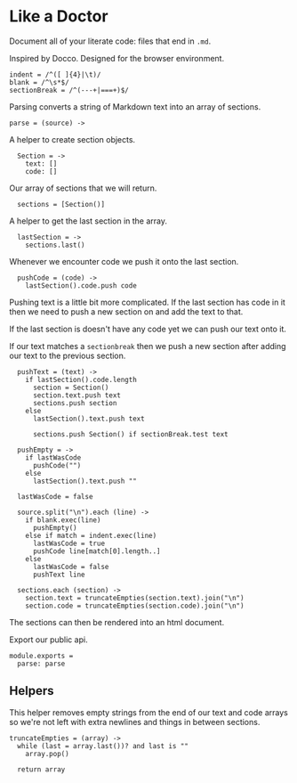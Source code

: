 Like a Doctor
=============

Document all of your literate code: files that end in `.md`.

Inspired by Docco. Designed for the browser environment.

    indent = /^([ ]{4}|\t)/
    blank = /^\s*$/
    sectionBreak = /^(---+|===+)$/

Parsing converts a string of Markdown text into an array of sections.

    parse = (source) ->

A helper to create section objects.

      Section = ->
        text: []
        code: []

Our array of sections that we will return.

      sections = [Section()]

A helper to get the last section in the array.

      lastSection = ->
        sections.last()

Whenever we encounter code we push it onto the last section.

      pushCode = (code) ->
        lastSection().code.push code

Pushing text is a little bit more complicated. If the last section has code in
it then we need to push a new section on and add the text to that.

If the last section is doesn't have any code yet we can push our text onto it.

If our text matches a `sectionbreak` then we push a new section after adding
our text to the previous section.

      pushText = (text) ->
        if lastSection().code.length
          section = Section()
          section.text.push text
          sections.push section
        else
          lastSection().text.push text

          sections.push Section() if sectionBreak.test text

      pushEmpty = ->
        if lastWasCode
          pushCode("")
        else
          lastSection().text.push ""

      lastWasCode = false

      source.split("\n").each (line) ->
        if blank.exec(line)
          pushEmpty()
        else if match = indent.exec(line)
          lastWasCode = true
          pushCode line[match[0].length..]
        else
          lastWasCode = false
          pushText line

      sections.each (section) ->       
        section.text = truncateEmpties(section.text).join("\n")
        section.code = truncateEmpties(section.code).join("\n")

The sections can then be rendered into an html document.

Export our public api.

    module.exports =
      parse: parse

Helpers
-------

This helper removes empty strings from the end of our text and code arrays so
we're not left with extra newlines and things in between sections.

    truncateEmpties = (array) ->
      while (last = array.last())? and last is ""
        array.pop()
      
      return array
